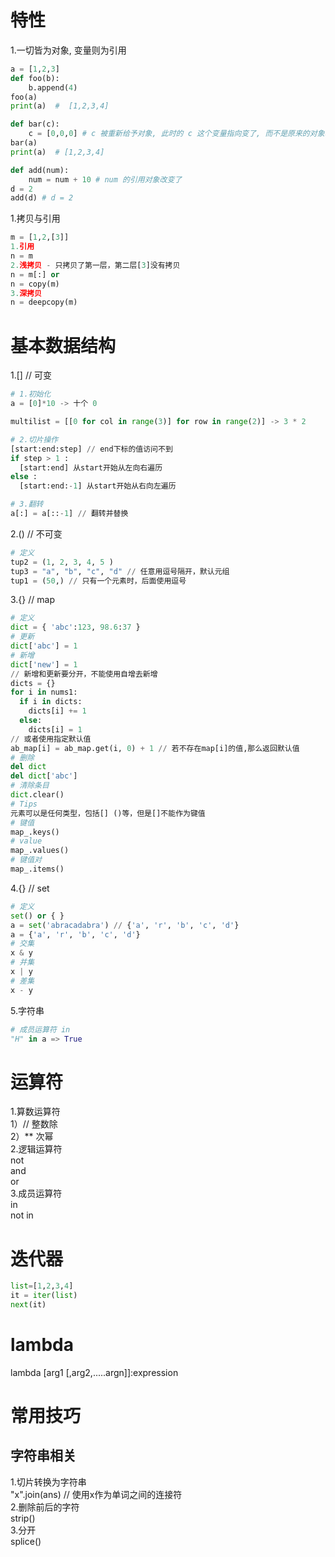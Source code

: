 # 特性

1.一切皆为对象, 变量则为引用

```python
a = [1,2,3]
def foo(b):
    b.append(4)
foo(a)
print(a)  #  [1,2,3,4]

def bar(c):
    c = [0,0,0] # c 被重新给予对象, 此时的 c 这个变量指向变了, 而不是原来的对象改变了
bar(a)
print(a)  # [1,2,3,4]

def add(num):
    num = num + 10 # num 的引用对象改变了
d = 2
add(d) # d = 2
```

1.拷贝与引用

```python
m = [1,2,[3]]
1.引用
n = m
2.浅拷贝 - 只拷贝了第一层，第二层[3]没有拷贝
n = m[:] or
n = copy(m)
3.深拷贝
n = deepcopy(m)
```

# 基本数据结构

1.[] // 可变

```python
# 1.初始化
a = [0]*10 -> 十个 0

multilist = [[0 for col in range(3)] for row in range(2)] -> 3 * 2

# 2.切片操作  
[start:end:step] // end下标的值访问不到
if step > 1 :
  [start:end] 从start开始从左向右遍历
else :
  [start:end:-1] 从start开始从右向左遍历

# 3.翻转
a[:] = a[::-1] // 翻转并替换
```

2.() // 不可变  

```python
# 定义
tup2 = (1, 2, 3, 4, 5 )
tup3 = "a", "b", "c", "d" // 任意用逗号隔开，默认元组
tup1 = (50,) // 只有一个元素时，后面使用逗号
```

3.{} // map

```python
# 定义
dict = { 'abc':123, 98.6:37 }  
# 更新
dict['abc'] = 1
# 新增
dict['new'] = 1
// 新增和更新要分开，不能使用自增去新增
dicts = {}
for i in nums1:
  if i in dicts:
    dicts[i] += 1
  else:
    dicts[i] = 1
// 或者使用指定默认值
ab_map[i] = ab_map.get(i, 0) + 1 // 若不存在map[i]的值,那么返回默认值
# 删除
del dict  
del dict['abc']
# 清除条目
dict.clear()
# Tips
元素可以是任何类型，包括[] ()等，但是[]不能作为键值
# 键值
map_.keys()  
# value
map_.values()
# 键值对
map_.items()
```

4.{} // set  

```python
# 定义
set() or { }
a = set('abracadabra') // {'a', 'r', 'b', 'c', 'd'}
a = {'a', 'r', 'b', 'c', 'd'}
# 交集
x & y
# 并集
x | y
# 差集
x - y
```

5.字符串  

```python
# 成员运算符 in
"H" in a => True
```

# 运算符

1.算数运算符  
1）// 整数除  
2）** 次幂  
2.逻辑运算符  
not  
and  
or  
3.成员运算符  
in  
not in
 
# 迭代器

```python
list=[1,2,3,4]
it = iter(list)
next(it)
```

# lambda

lambda [arg1 [,arg2,.....argn]]:expression  


# 常用技巧

## 字符串相关

1.切片转换为字符串  
"x".join(ans) // 使用x作为单词之间的连接符  
2.删除前后的字符  
strip()  
3.分开  
splice()  

